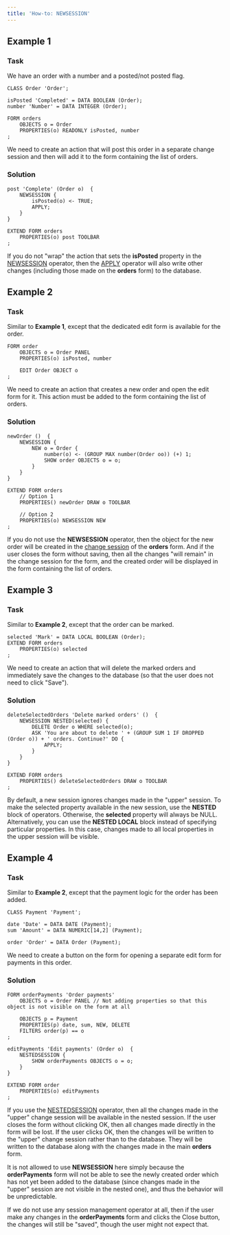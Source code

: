 ```yaml
---
title: 'How-to: NEWSESSION'
---
```


## Example 1

### Task

We have an order with a number and a posted/not posted flag.

```lsf
CLASS Order 'Order';

isPosted 'Completed' = DATA BOOLEAN (Order);
number 'Number' = DATA INTEGER (Order);

FORM orders
    OBJECTS o = Order
    PROPERTIES(o) READONLY isPosted, number
;
```

We need to create an action that will post this order in a separate change session and then will add it to the form containing the list of orders.

### Solution

```lsf
post 'Complete' (Order o)  {
    NEWSESSION {
        isPosted(o) <- TRUE;
        APPLY;
    }
}

EXTEND FORM orders
    PROPERTIES(o) post TOOLBAR
;
```

If you do not "wrap" the action that sets the **isPosted** property in the [NEWSESSION](NEWSESSION_operator.md) operator, then the [APPLY](APPLY_operator.md) operator will also write other changes (including those made on the **orders** form) to the database.

## Example 2

### Task

Similar to **Example 1**, except that the dedicated edit form is available for the order.

```lsf
FORM order
    OBJECTS o = Order PANEL
    PROPERTIES(o) isPosted, number

    EDIT Order OBJECT o
;
```

We need to create an action that creates a new order and open the edit form for it. This action must be added to the form containing the list of orders.

### Solution

```lsf
newOrder ()  {
    NEWSESSION {
        NEW o = Order {
            number(o) <- (GROUP MAX number(Order oo)) (+) 1;
            SHOW order OBJECTS o = o;
        }
    }
}

EXTEND FORM orders
    // Option 1
    PROPERTIES() newOrder DRAW o TOOLBAR

    // Option 2
    PROPERTIES(o) NEWSESSION NEW
;
```

If you do not use the **NEWSESSION** operator, then the object for the new order will be created in the [change session](Change_sessions.md) of the **orders** form. And if the user closes the form without saving, then all the changes "will remain" in the change session for the form, and the created order will be displayed in the form containing the list of orders.

## Example 3

### Task

Similar to **Example 2**, except that the order can be marked.

```lsf
selected 'Mark' = DATA LOCAL BOOLEAN (Order);
EXTEND FORM orders
    PROPERTIES(o) selected
;
```

We need to create an action that will delete the marked orders and immediately save the changes to the database (so that the user does not need to click "Save").

### Solution

```lsf
deleteSelectedOrders 'Delete marked orders' ()  {
    NEWSESSION NESTED(selected) {
        DELETE Order o WHERE selected(o);
        ASK 'You are about to delete ' + (GROUP SUM 1 IF DROPPED (Order o)) + ' orders. Continue?' DO {
            APPLY;
        }
    }
}

EXTEND FORM orders
    PROPERTIES() deleteSelectedOrders DRAW o TOOLBAR
;
```

By default, a new session ignores changes made in the "upper" session. To make the selected property available in the new session, use the **NESTED** block of operators. Otherwise, the **selected** property will always be NULL. Alternatively, you can use the **NESTED LOCAL** block instead of specifying particular properties. In this case, changes made to all local properties in the upper session will be visible.

## Example 4

### Task

Similar to  **Example 2**, except that the payment logic for the order has been added.

```lsf
CLASS Payment 'Payment';

date 'Date' = DATA DATE (Payment);
sum 'Amount' = DATA NUMERIC[14,2] (Payment);

order 'Order' = DATA Order (Payment);
```

We need to create a button on the form for opening a separate edit form for payments in this order.

### Solution

```lsf
FORM orderPayments 'Order payments'
    OBJECTS o = Order PANEL // Not adding properties so that this object is not visible on the form at all

    OBJECTS p = Payment
    PROPERTIES(p) date, sum, NEW, DELETE
    FILTERS order(p) == o
;

editPayments 'Edit payments' (Order o)  {
    NESTEDSESSION {
        SHOW orderPayments OBJECTS o = o;
    }
}

EXTEND FORM order
    PROPERTIES(o) editPayments
;
```

If you use the [NESTEDSESSION](NESTEDSESSION_operator.md) operator, then all the changes made in the "upper" change session will be available in the nested session. If the user closes the form without clicking OK, then all changes made directly in the form will be lost. If the user clicks OK, then the changes will be written to the "upper" change session rather than to the database. They will be written to the database along with the changes made in the main **orders** form.

It is not allowed to use **NEWSESSION** here simply because the **orderPayments** form will not be able to see the newly created order which has not yet been added to the database (since changes made in the "upper" session are not visible in the nested one), and thus the behavior will be unpredictable.

If we do not use any session management operator at all, then if the user make any changes in the **orderPayments** form and clicks the Close button, the changes will still be "saved", though the user might not expect that.
